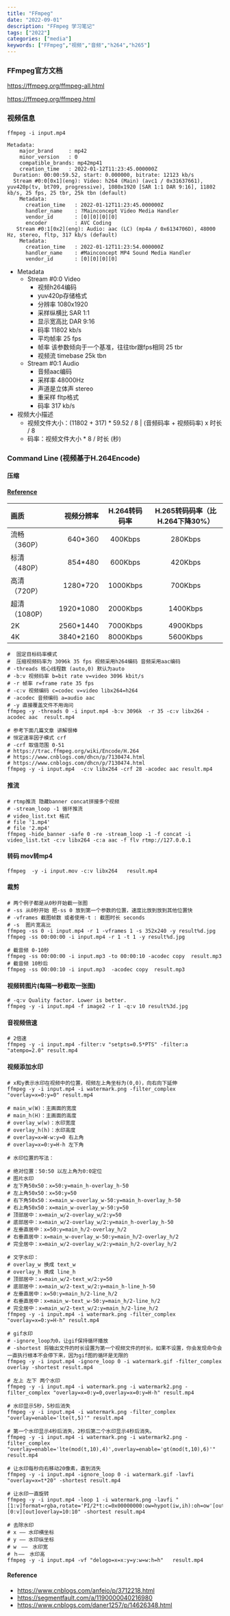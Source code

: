 ```yaml
---
title: "FFmpeg"
date: "2022-09-01"
description: "FFmpeg 学习笔记"
tags: ["2022"]
categories: ["media"]
keywords: ["FFmpeg","视频","音频","h264","h265"]
---
```


### FFmpeg官方文档

https://ffmpeg.org/ffmpeg-all.html

https://ffmpeg.org/ffmpeg.html

### 视频信息

```shell
ffmpeg -i input.mp4

Metadata:
    major_brand     : mp42
    minor_version   : 0
    compatible_brands: mp42mp41
    creation_time   : 2022-01-12T11:23:45.000000Z
  Duration: 00:00:59.52, start: 0.000000, bitrate: 12123 kb/s
  Stream #0:0[0x1](eng): Video: h264 (Main) (avc1 / 0x31637661), yuv420p(tv, bt709, progressive), 1080x1920 [SAR 1:1 DAR 9:16], 11802 kb/s, 25 fps, 25 tbr, 25k tbn (default)
    Metadata:
      creation_time   : 2022-01-12T11:23:45.000000Z
      handler_name    : ?Mainconcept Video Media Handler
      vendor_id       : [0][0][0][0]
      encoder         : AVC Coding
   Stream #0:1[0x2](eng): Audio: aac (LC) (mp4a / 0x6134706D), 48000 Hz, stereo, fltp, 317 kb/s (default)
    Metadata:
      creation_time   : 2022-01-12T11:23:54.000000Z
      handler_name    : #Mainconcept MP4 Sound Media Handler
      vendor_id       : [0][0][0][0]
```

* Metadata
    - Stream #0:0 Video
        - 视频h264编码
        - yuv420p存储格式
        - 分辨率 1080x1920
        - 采样纵横比 SAR 1:1
        - 显示宽高比 DAR 9:16
        - 码率 11802 kb/s
        - 平均帧率 25 fps
        - 帧率 该参数倾向于一个基准，往往tbr跟fps相同 25 tbr
        - 视频流 timebase 25k tbn
    - Stream #0:1 Audio
        - 音频aac编码
        - 采样率 48000Hz
        - 声道是立体声 stereo
        - 重采样 fltp格式
        - 码率 317 kb/s
* 视频大小描述
    - 视频文件大小：(11802 + 317) * 59.52 / 8 | (音频码率 + 视频码率) x 时长 / 8
    - 码率：视频文件大小 * 8 / 时长 (秒)

### Command Line (视频基于H.264Encode)

#### 压缩

#### [Reference](https://support.huaweicloud.com/live_faq/live_08_0051.html)

| 画质        |     视频分辨率 | H.264转码码率 | H.265转码码率（比H.264下降30%） |
|:----------|----------:|:---------:|:----------------------:|
| 流畅（360P）  |   640*360 |  400Kbps  |        280Kbps         |
| 标清（480P）  |   854*480 |  600Kbps  |        420Kbps         |
| 高清（720P）  |  1280*720 | 1000Kbps  |        700Kbps         |
| 超清（1080P） | 1920*1080 | 2000Kbps  |        1400Kbps        |
| 2K        | 2560*1440 | 7000Kbps  |        4900Kbps        |
| 4K        | 3840*2160 | 8000Kbps  |        5600Kbps        |

```shell
#  固定目标码率模式
#  压缩视频码率为 3096k 35 fps 视频采用h264编码 音频采用aac编码
# -threads 核心线程数 (auto,0) 默认为auto
# -b:v 视频码率 b=bit rate v=video 3096 kbit/s
# -r 帧率 r=frame rate 35 fps
# -c:v 视频编码 c=codec v=video libx264=h264
# -acodec 音频编码 a=audio aac
# -y 直接覆盖文件不用询问
ffmpeg -y -threads 0 -i input.mp4 -b:v 3096k  -r 35 -c:v libx264 -acodec aac  result.mp4

# 参考下面几篇文章 讲解很棒
# 恒定速率因子模式 crf
# -crf 取值范围 0-51
# https://trac.ffmpeg.org/wiki/Encode/H.264
# https://www.cnblogs.com/dhcn/p/7130474.html
# https://www.cnblogs.com/dhcn/p/7130474.html
ffmpeg -y -i input.mp4  -c:v libx264 -crf 28 -acodec aac result.mp4
```

#### 推流

```shell
# rtmp推流 隐藏banner concat拼接多个视频 
# -stream_loop -1 循环推流
# video_list.txt 格式
# file '1.mp4'
# file '2.mp4'
ffmpeg -hide_banner -safe 0 -re -stream_loop -1 -f concat -i video_list.txt -c:v libx264 -c:a aac -f flv rtmp://127.0.0.1
```

#### 转码 mov转mp4

```shell
ffmpeg  -y -i input.mov -c:v libx264   result.mp4
```

#### 裁剪

```shell
# 两个例子都是从0秒开始截一张图
# -ss 从0秒开始 把-ss 0 放到第一个参数的位置，速度比放到放到其他位置快 
# -vframes 截图帧数 或者使用-t : 截图时长 seconds
# -s  图片宽高比
ffmpeg -ss 0 -i input.mp4 -r 1 -vframes 1 -s 352x240 -y result%d.jpg
ffmpeg -ss 00:00:00 -i input.mp4 -r 1 -t 1 -y result%d.jpg

# 截音频 0-10秒
ffmpeg -ss 00:00:00 -i input.mp3 -to 00:00:10 -acodec copy  result.mp3
# 截音频 10秒后
ffmpeg -ss 00:00:10 -i input.mp3  -acodec copy  result.mp3
```

#### 视频转图片(每隔一秒截取一张图)

```shell
# -q:v Quality factor. Lower is better.
ffmpeg -y -i input.mp4 -f image2 -r 1 -q:v 10 result%3d.jpg
```

#### 音视频倍速

```shell
# 2倍速 
ffmpeg -y -i input.mp4 -filter:v "setpts=0.5*PTS" -filter:a "atempo=2.0" result.mp4
```

#### 视频添加水印

```shell
# x和y表示水印在视频中的位置，视频左上角坐标为(0,0)，向右向下延伸
ffmpeg -y -i input.mp4 -i watermark.png -filter_complex "overlay=x=0:y=0" result.mp4

# main_w(W)：主画面的宽度
# main_h(H)：主画面的高度
# overlay_w(w)：水印宽度
# overlay_h(h)：水印高度
# overlay=x=W-w:y=0 右上角
# overlay=x=0:y=H-h 左下角 

# 水印位置的写法：

# 绝对位置：50:50 以左上角为0:0定位
# 图片水印
# 左下角50x50：x=50:y=main_h-overlay_h-50
# 左上角50x50：x=50:y=50
# 右下角50x50：x=main_w-overlay_w-50:y=main_h-overlay_h-50
# 右上角50x50：x=main_w-overlay_w-50:y=50
# 顶部居中：x=main_w/2-overlay_w/2:y=50
# 底部居中：x=main_w/2-overlay_w/2:y=main_h-overlay_h-50
# 左垂直居中：x=50:y=main_h/2-overlay_h/2
# 右垂直居中：x=main_w-overlay_w-50:y=main_h/2-overlay_h/2
# 完全居中：x=main_w/2-overlay_w/2:y=main_h/2-overlay_h/2

# 文字水印： 
# overlay_w 换成 text_w
# overlay_h 换成 line_h
# 顶部居中：x=main_w/2-text_w/2:y=50
# 底部居中：x=main_w/2-text_w/2:y=main_h-line_h-50
# 左垂直居中：x=50:y=main_h/2-line_h/2
# 右垂直居中：x=main_w-text_w-50:y=main_h/2-line_h/2
# 完全居中：x=main_w/2-text_w/2:y=main_h/2-line_h/2
ffmpeg -y -i input.mp4 -i watermark.png -filter_complex "overlay=x=0:y=H-h" result.mp4 

# gif水印
# -ignore_loop为0，让gif保持循环播放
# -shortest 将输出文件的时长设置为第一个视频文件的时长，如果不设置，你会发现命令会一直执行根本不会停下来，因为gif图的循环是无限的
ffmpeg -y -i input.mp4 -ignore_loop 0 -i watermark.gif -filter_complex overlay -shortest result.mp4

# 左上 左下 两个水印
ffmpeg -y -i input.mp4 -i watermark.png -i watermark2.png -filter_complex "overlay=x=0:y=0,overlay=x=0:y=H-h" result.mp4 

# 水印显示5秒，5秒后消失 
ffmpeg -y -i input.mp4 -i watermark.png -filter_complex "overlay=enable='lte(t,5)'" result.mp4 

# 第一个水印显示4秒后消失，2秒后第二个水印显示4秒后消失。
ffmpeg -y -i input.mp4 -i watermark.png -i watermark2.png -filter_complex "overlay=enable='lte(mod(t,10),4)',overlay=enable='gt(mod(t,10),6)'" result.mp4 

# 让水印每秒向右移动20像素，直到消失
ffmpeg -y -i input.mp4 -ignore_loop 0 -i watermark.gif -lavfi "overlay=x=t*20" -shortest result.mp4 

# 让水印一直旋转
ffmpeg -y -i input.mp4 -loop 1 -i watermark.png -lavfi "[1:v]format=rgba,rotate='PI/2*t:c=0x00000000:ow=hypot(iw,ih):oh=ow'[out];[0:v][out]overlay=10:10" -shortest result.mp4

# 去除水印
# x —— 水印横坐标
# y —— 水印纵坐标
# w　——　水印宽
# ｈ——　水印高
ffmpeg -y -i input.mp4 -vf "delogo=x=x:y=y:w=w:h=h"   result.mp4 
```

#### Reference

* https://www.cnblogs.com/anfeio/p/3712218.html
* https://segmentfault.com/a/1190000040216980
* https://www.cnblogs.com/daner1257/p/14626348.html